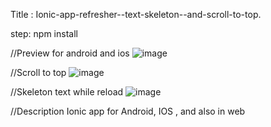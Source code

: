 Title : Ionic-app-refresher--text-skeleton--and-scroll-to-top.

step: npm install

//Preview for android and ios
![image](https://user-images.githubusercontent.com/88367841/233619342-c40595a2-6fa4-49b3-a48e-bf4de0e927f4.png)

//Scroll to top
![image](https://user-images.githubusercontent.com/88367841/233619811-93ee467e-a97d-4c04-a65e-ba5154c37881.png)

//Skeleton text while reload
![image](https://user-images.githubusercontent.com/88367841/233621059-a82d16c7-7a64-40c6-ba4a-f4ed1e1d185c.png)



//Description
Ionic app for Android, IOS , and also in web
